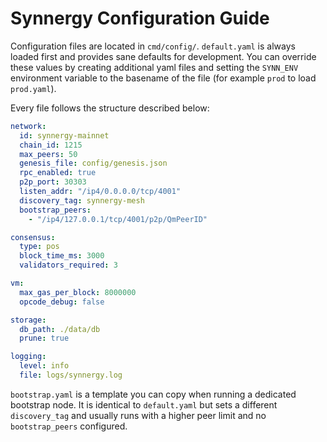 # Synnergy Configuration Guide

Configuration files are located in `cmd/config/`.  `default.yaml` is always
loaded first and provides sane defaults for development.  You can override these
values by creating additional yaml files and setting the `SYNN_ENV` environment
variable to the basename of the file (for example `prod` to load `prod.yaml`).

Every file follows the structure described below:

```yaml
network:
  id: synnergy-mainnet
  chain_id: 1215
  max_peers: 50
  genesis_file: config/genesis.json
  rpc_enabled: true
  p2p_port: 30303
  listen_addr: "/ip4/0.0.0.0/tcp/4001"
  discovery_tag: synnergy-mesh
  bootstrap_peers:
    - "/ip4/127.0.0.1/tcp/4001/p2p/QmPeerID"

consensus:
  type: pos
  block_time_ms: 3000
  validators_required: 3

vm:
  max_gas_per_block: 8000000
  opcode_debug: false

storage:
  db_path: ./data/db
  prune: true

logging:
  level: info
  file: logs/synnergy.log
```

`bootstrap.yaml` is a template you can copy when running a dedicated bootstrap
node.  It is identical to `default.yaml` but sets a different `discovery_tag`
and usually runs with a higher peer limit and no `bootstrap_peers` configured.
